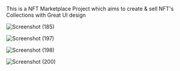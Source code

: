 This is a NFT Marketplace Project which aims to create & sell NFT's Collections with Great UI design

![Screenshot (185)](https://github.com/PawarYas/ModernNFTMarketplace/assets/87245091/9211e154-264b-49fc-97b0-ef8925daca03)

![Screenshot (197)](https://github.com/PawarYas/ModernNFTMarketplace/assets/87245091/7f16d038-8223-445e-abdc-7e714b8647bb)

![Screenshot (198)](https://github.com/PawarYas/ModernNFTMarketplace/assets/87245091/cd2e8d08-cf50-4ad1-bae1-c59d5567478a)

![Screenshot (200)](https://github.com/PawarYas/ModernNFTMarketplace/assets/87245091/51a4ff9d-53da-4b77-af3c-df85f57758ae)



